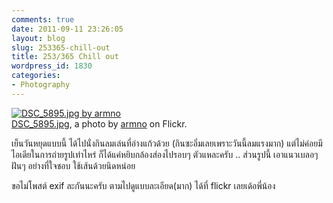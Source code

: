 ```yaml
---
comments: true
date: 2011-09-11 23:26:05
layout: blog
slug: 253365-chill-out
title: 253/365 Chill out
wordpress_id: 1830
categories:
- Photography
---
```


[![DSC_5895.jpg by armno](http://farm7.static.flickr.com/6069/6135731447_8711b07630.jpg)](http://www.flickr.com/photos/armno/6135731447/)  
[DSC_5895.jpg](http://www.flickr.com/photos/armno/6135731447/), a photo by [armno](http://www.flickr.com/photos/armno/) on Flickr.

เย็นวันหยุดแบบนี้ ได้ไปนั่งกินลมเล่นที่อ่างแก้วด้วย (กินซะอิ่มเลยเพราะวันนี้ลมแรงมาก) แต่ไม่ค่อยมีไอเดียในการถ่ายรูปเท่าไหร่ ก็ได้แค่หยิบกล้องส่องไปรอบๆ ตัวแหละครับ .. ส่วนรูปนี้ เอาแนวเบลอๆ ฝันๆ อย่างที่ใจชอบ ใช้เส้นด้วยนิดหน่อย  

  

ขอไม่โพสต์ exif ละกันนะครับ ตามไปดูแบบละเอียด(มาก) ได้ที่ flickr เลยเด้อพี่น้อง
